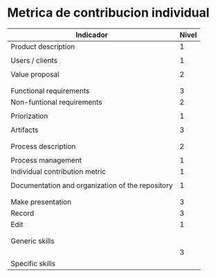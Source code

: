 # Metrica de contribucion individual

|                   **Indicador**                  | **Nivel** | 
|----------------------------------------------|-------|
|           Product description           |   1   |
|                                              |       |
|              Users / clients             |   1   |
|                                              |       |
|              Value proposal              |   2   |
|                                              |       |
|                                              |       |
|            Functional requirements          |   3   |
|          Non-funtional requirements           |   2   |
|                                              |       |
|                 Priorization                 |   1   |
|                                              |       |
|                  Artifacts                 |   3   |
|                                              |       |
|                                              |       |
|            Process description           |   2   |
|                                              |       |
|              Process management             |   1   |
|      Individual contribution metric      |   1   |
|                                              |       |
| Documentation and organization of the repository |   1   |
|                                              |       |
|                                              |       |
|           Make presentation         |   3   |
|            Record          |   3   |
|                Edit              |   1   |
|                                              |       |
|                                              |       |
|              Generic skills          |       |
|                                              |   3   |
|             Specific skills         |       |


